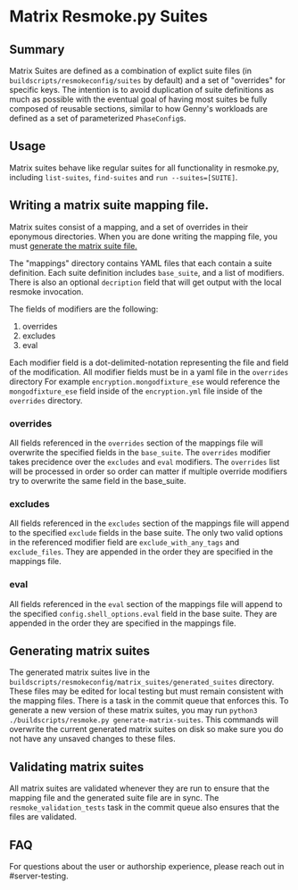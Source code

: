 # Matrix Resmoke.py Suites

## Summary
Matrix Suites are defined as a combination of explict
suite files (in `buildscripts/resmokeconfig/suites` by default)
and a set of "overrides" for specific keys. The intention is
to avoid duplication of suite definitions as much as
possible with the eventual goal of having most suites be
fully composed of reusable sections, similar to how Genny's
workloads are defined as a set of parameterized `PhaseConfig`s.

## Usage
Matrix suites behave like regular suites for all functionality in resmoke.py,
including `list-suites`, `find-suites` and `run --suites=[SUITE]`.

## Writing a matrix suite mapping file.
Matrix suites consist of a mapping, and a set of overrides in
their eponymous directories. When you are done writing the mapping file, you must 
[generate the matrix suite file.](#generating-matrix-suites)

The "mappings" directory contains YAML files that each contain a suite definition.
Each suite definition includes `base_suite`, and a list of
modifiers. There is also an optional `decription` field that will get output
with the local resmoke invocation.

The fields of modifiers are the following:
1. overrides
2. excludes
3. eval

Each modifier field is a dot-delimited-notation representing the file and field of the modification.
All modifier fields must be in a yaml file in the `overrides` directory
For example `encryption.mongodfixture_ese` would reference the `mongodfixture_ese` field
inside of the `encryption.yml` file inside of the `overrides` directory.

### overrides
All fields referenced in the `overrides` section of the mappings file will overwrite the specified
fields in the `base_suite`.
The `overrides` modifier takes precidence over the `excludes` and `eval` modifiers.
The `overrides` list will be processed in order so order can matter if multiple override modifiers
try to overwrite the same field in the base_suite.

### excludes
All fields referenced in the `excludes` section of the mappings file will append to the specified
`exclude` fields in the base suite.
The only two valid options in the referenced modifier field are `exclude_with_any_tags` and 
`exclude_files`. They are appended in the order they are specified in the mappings file.

### eval
All fields referenced in the `eval` section of the mappings file will append to the specified
`config.shell_options.eval` field in the base suite.
They are appended in the order they are specified in the mappings file.

## Generating matrix suites
The generated matrix suites live in the `buildscripts/resmokeconfig/matrix_suites/generated_suites`
directory. These files may be edited for local testing but must remain consistent with the mapping
files. There is a task in the commit queue that enforces this. To generate a new version of these
matrix suites, you may run `python3 ./buildscripts/resmoke.py generate-matrix-suites`. This commands
will overwrite the current generated matrix suites on disk so make sure you do not have any unsaved
changes to these files.

## Validating matrix suites
All matrix suites are validated whenever they are run to ensure that the mapping file and the
generated suite file are in sync. The `resmoke_validation_tests` task in the commit queue also
ensures that the files are validated.

## FAQ
For questions about the user or authorship experience, 
please reach out in #server-testing.
